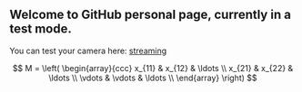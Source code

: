 ## Welcome to GitHub personal page, currently in a test mode.

You can test your camera here: [streaming](https://maxdori.github.io/streaming/)

$$
M = \left( \begin{array}{ccc}
x_{11} & x_{12} & \ldots \\
x_{21} & x_{22} & \ldots \\
\vdots & \vdots & \ldots \\
\end{array} \right)
$$
